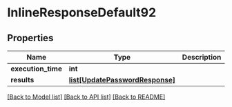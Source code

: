 # InlineResponseDefault92

## Properties
Name | Type | Description | Notes
------------ | ------------- | ------------- | -------------
**execution_time** | **int** |  | 
**results** | [**list[UpdatePasswordResponse]**](UpdatePasswordResponse.md) |  | 

[[Back to Model list]](../README.md#documentation-for-models) [[Back to API list]](../README.md#documentation-for-api-endpoints) [[Back to README]](../README.md)

